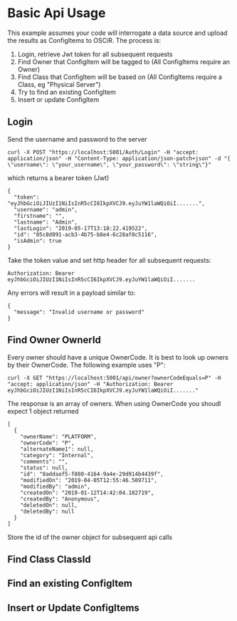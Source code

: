 # Basic Api Usage

This example assumes your code will interrogate a data source and upload the results as ConfigItems to OSCiR. The process is:

1. Login, retrieve Jwt token for all subsequent requests
2. Find Owner that ConfigItem will be tagged to (All ConfigItems require an Owner)
3. Find Class that ConfigItem will be based on (All ConfigItems require a Class, eg "Physical Server")
4. Try to find an existing ConfigItem
5. Insert or update ConfigItem


## Login
Send the username and password to the server
```
curl -X POST "https://localhost:5001/Auth/Login" -H "accept: application/json" -H "Content-Type: application/json-patch+json" -d "{ \"username\": \"your_username\", \"your_password\": \"string\"}"
```
which returns a bearer token (Jwt)
```
{
  "token": "eyJhbGciOiJIUzI1NiIsInR5cCI6IkpXVCJ9.eyJuYW1laWQiOiI.......",
  "username": "admin",
  "firstname": "",
  "lastname": "Admin",
  "lastLogin": "2019-05-17T13:18:22.419522",
  "id": "05c8d091-acb3-4b75-b8e4-6c28af8c5116",
  "isAdmin": true
}
```

Take the token value and set http header for all subsequent requests:
```
Authorization: Bearer eyJhbGciOiJIUzI1NiIsInR5cCI6IkpXVCJ9.eyJuYW1laWQiOiI.......
```

Any errors will result in a payload similar to:
```
{
  "message": "Invalid username or password"
}
```

## Find Owner OwnerId
Every owner should have a unique OwnerCode. It is best to look up owners by their OwnerCode. The following example uses "P":
```
curl -X GET "https://localhost:5001/api/owner?ownerCodeEquals=P" -H "accept: application/json" -H "Authorization: Bearer eyJhbGciOiJIUzI1NiIsInR5cCI6IkpXVCJ9.eyJuYW1laWQiOiI......."
```
The response is an array of owners. When using OwnerCode you shoudl expect 1 object returned
```
[
  {
    "ownerName": "PLATFORM",
    "ownerCode": "P",
    "alternateName1": null,
    "category": "Internal",
    "comments": "",
    "status": null,
    "id": "8addaaf5-f880-4164-9a4e-29d914b4439f",
    "modifiedOn": "2019-04-05T12:55:46.509711",
    "modifiedBy": "admin",
    "createdOn": "2019-01-12T14:42:04.182719",
    "createdBy": "Anonymous",
    "deletedOn": null,
    "deletedBy": null
  }
]
```
Store the id of the owner object for subsequent api calls



## Find Class ClassId

## Find an existing ConfigItem

## Insert or Update ConfigItems
